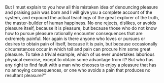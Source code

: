 But I must explain to you how all this mistaken idea of denouncing
pleasure and praising pain was born and I will give you a complete 
account of the system, and expound the actual teachings of the
great explorer of the truth, the master-builder of human
happiness. No one rejects, dislikes, or avoids pleasure itself,
because it is pleasure, but because those who do not know how to
pursue pleasure rationally encounter consequences that are 
extremely painful. Nor again is there anyone who loves or 
pursues or desires to obtain pain of itself, because it is pain,
but because occasionally circumstances occur in which toil and 
pain can procure him some great pleasure. To take a trivial 
example, which of us ever undertakes laborious physical 
exercise, except to obtain some advantage from it? But who has 
any right to find fault with a man who chooses to enjoy a 
pleasure that has no annoying consequences, or one who avoids a 
pain that produces no resultant pleasure?"
